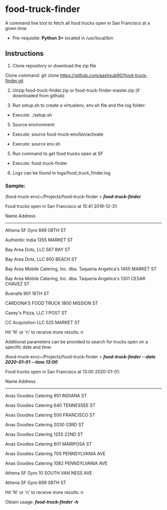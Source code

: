 # food-truck-finder

A command line tool to fetch all food trucks open in San Francisco at a given time

- Pre-requisite: **Python 3+** located in /usr/local/bin

## Instructions

1. Clone repository or download the zip file

Clone command: git clone https://github.com/aashsub90/food-truck-finder.git

2. Unzip food-truck-finder.zip or food-truck-finder-master.zip (if downloaded from github)

3. Run setup.sh to create a virtualenv, env.sh file and the log folder:

- Execute: ./setup.sh

5. Source environment:

- Execute: source food-truck-env/bin/activate

- Execute: source env.sh

5. Run command to get food trucks open at SF

- Execute: food-truck-finder

6. Logs can be found in logs/food_truck_finder.log

### Sample:

(food-truck-env)~/Projects/food-truck-finder > **_food-truck-finder_**

Food trucks open in San Francisco at 15:41 2019-12-31:

Name Address

---

Athena SF Gyro 699 08TH ST

Authentic India 1355 MARKET ST

Bay Area Dots, LLC 567 BAY ST

Bay Area Dots, LLC 900 BEACH ST

Bay Area Mobile Catering, Inc. dba. Taqueria Angelica's 1455 MARKET ST

Bay Area Mobile Catering, Inc. dba. Taqueria Angelica's 1301 CESAR CHAVEZ ST

Buenafe 901 16TH ST

CARDONA'S FOOD TRUCK 1800 MISSION ST

Casey's Pizza, LLC 1 POST ST

CC Acquisition LLC 525 MARKET ST

Hit 'N' or 'n' to receive more results: n

Additional parameters can be provided to search for trucks open on a specific date and time:

(food-truck-env)~/Projects/food-truck-finder > **_food-truck-finder --date 2020-01-01 --time 13:00_**

Food trucks open in San Francisco at 13:00 2020-01-01:

Name Address

---

Anas Goodies Catering 951 INDIANA ST

Anas Goodies Catering 640 TENNESSEE ST

Anas Goodies Catering 500 FRANCISCO ST

Anas Goodies Catering 2030 03RD ST

Anas Goodies Catering 1255 22ND ST

Anas Goodies Catering 601 MARIPOSA ST

Anas Goodies Catering 700 PENNSYLVANIA AVE

Anas Goodies Catering 1082 PENNSYLVANIA AVE

Athena SF Gyro 10 SOUTH VAN NESS AVE

Athena SF Gyro 699 08TH ST

Hit 'N' or 'n' to receive more results: n

Obtain usage: **_food-truck-finder -h_**
